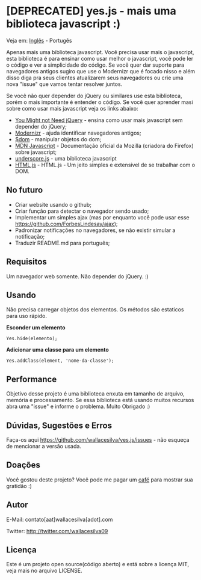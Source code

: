 [DEPRECATED] yes.js - mais uma biblioteca javascript :)
======

Veja em: [Inglês](https://github.com/wallacesilva/yes.js) - Portugês

Apenas mais uma biblioteca javascript. Você precisa usar mais o javascript, esta biblioteca é para ensinar como usar melhor o javascript, você pode ler o código e ver a simplicidade do código. Se você quer dar suporte para navegadores antigos sugiro que use o Modernizr que é focado nisso e além disso diga pra seus clientes atualizarem seus navegadores ou crie uma nova "issue" que vamos tentar resolver juntos. 

Se você não quer depender do jQuery ou similares use esta biblioteca, porém o mais importante é entender o código. Se você quer aprender masi sobre como usar mais javascript veja os links abaixo:

- [You Might not Need jQuery](http://youmightnotneedjquery.com/) - ensina como usar mais javascript sem depender do jQuery;
- [Modernizr](http://modernizr.com/) - ajuda identificar navegadores antigos;
- [$dom](https://github.com/julienw/dollardom) - manipular objetos do dom;
- [MDN Javascript](https://developer.mozilla.org/docs/JavaScript) - Documentação oficial da Mozilla (criadora do Firefox) sobre javascript;
- [underscore.js](http://underscorejs.org/) - uma biblioteca javascript
- [HTML.js](https://github.com/nbubna/HTML) - HTML.js - Um jeito simples e extensivel de se trabalhar com o DOM.

No futuro
--------------------------------------

- Criar website usando o github;
- Criar função para detectar o navegador sendo usado;
- Implementar um simples ajax (mas por enquanto você pode usar esse https://github.com/ForbesLindesay/ajax);
- Padronizar notificações no navegadores, se não existir simular a notificação;
- Traduzir README.md para português;

Requisitos
--------------------------------------

Um navegador web somente. Não depender do jQuery. :)


Usando
--------------------------------------

Não precisa carregar objetos dos elementos. Os métodos são estaticos para uso rápido.

**Esconder um elemento**

```
Yes.hide(elemento);
```

**Adicionar uma classe para um elemento**

```
Yes.addClass(element, 'nome-da-classe');
```

Performance
--------------------------------------

Objetivo desse projeto é uma biblioteca enxuta em tamanho de arquivo, memória e processamento. Se essa biblioteca está usando muitos recursos abra uma "issue" e informe o problema. Muito Obrigado :)

Dúvidas, Sugestões e Erros
--------------------------------------

Faça-os aqui https://github.com/wallacesilva/yes.js/issues - não esqueça de mencionar a versão usada.

Doações
--------------------------------------
Você gostou deste projeto? Você pode me pagar um [café](https://www.paypal.com/cgi-bin/webscr?cmd=_s-xclick&hosted_button_id=Q8RPSLKHJR5J2) para mostrar sua gratidão :)


Autor
--------------------------------------

E-Mail: contato[aat]wallacesilva[adot].com

Twitter: http://twitter.com/wallacesilva09


Licença
--------------------------------------

Este é um projeto open source(código aberto) e está sobre a licença MIT, veja mais no arquivo LICENSE.

